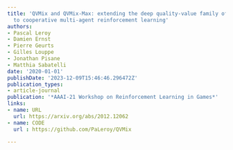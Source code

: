 ```yaml
---
title: 'QVMix and QVMix-Max: extending the deep quality-value family of algorithms
  to cooperative multi-agent reinforcement learning'
authors:
- Pascal Leroy
- Damien Ernst
- Pierre Geurts
- Gilles Louppe
- Jonathan Pisane
- Matthia Sabatelli
date: '2020-01-01'
publishDate: '2023-12-09T15:46:46.296472Z'
publication_types:
- article-journal
publication: '*AAAI-21 Workshop on Reinforcement Learning in Games*'
links:
- name: URL
  url: https://arxiv.org/abs/2012.12062
- name: CODE
  url : https://github.com/PaLeroy/QVMix

---
```

